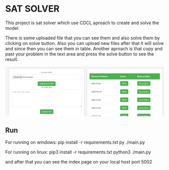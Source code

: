 # SAT SOLVER
This project is sat solver which use CDCL aproach to create and solve the model.

There is some uploaded file that you can see them and also solve them by clicking on solve button.
Also you can upload new files after that it will solve and since then you can see them in table. Another aproach is that copy and past your problem in the text area and press the solve button to see the result.

<img src='images/1.png'>

## Run
For running on windows:
pip install -r requirements.txt
py ./main.py

For running on linux:
pip3 install -r requirements.txt
python3 ./main.py

and after that you can see the index page on your local host port 5002
